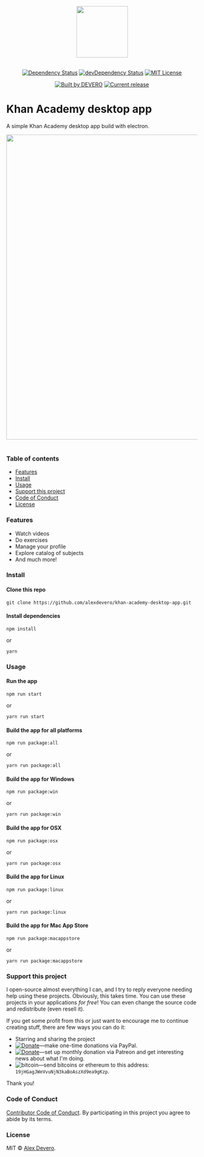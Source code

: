<p align="center">
  <img src="https://cdn.rawgit.com/alexdevero/khan-academy-desktop-app/master/assets/khan-academy-logo-new.png" width="135" align="center">
  <br>
  <br>
</p>

<p align="center">
  <a href="https://david-dm.org/alexdevero/khan-academy-desktop-app"><img alt="Dependency Status" src="https://david-dm.org/alexdevero/khan-academy-desktop-app.svg?style=flat"></a>
  <a href="https://david-dm.org/alexdevero/khan-academy-desktop-app?type=dev"><img alt="devDependency Status" src="https://david-dm.org/alexdevero/khan-academy-desktop-app/dev-status.svg?style=flat"></a>
  <a href="http://opensource.org/licenses/MIT"><img alt="MIT License" src="https://img.shields.io/npm/l/express.svg"></a>
</p>

<p align="center">
  <a href="https://alexdevero.com"><img alt="Built by DEVERO" src="https://img.shields.io/badge/built%20by-DEVERO-brightgreen.svg?colorB=d30320"></a>
  <a href="https://github.com/alexdevero/khan-academy-desktop-app/releases"><img alt="Current release" src="https://img.shields.io/github/release/alexdevero/khan-academy-desktop-app.svg"></a>
</p>

# Khan Academy desktop app

A simple Khan Academy desktop app build with electron.

<p align="center">
  <img src="https://cdn.rawgit.com/alexdevero/khan-academy-desktop-app/master/docs/khan-academy-desktop-app-screen.png" width="800">
  <br>
  <br>
</p>

### Table of contents

* [Features](#features)
* [Install](#install)
* [Usage](#usage)
* [Support this project](#support-this-project)
* [Code of Conduct](#code-of-conduct)
* [License](#license)

### Features

- Watch videos
- Do exercises
- Manage your profile
- Explore catalog of subjects
- And much more!

### Install

#### Clone this repo

```
git clone https://github.com/alexdevero/khan-academy-desktop-app.git
```

#### Install dependencies

```
npm install
```
or
```
yarn
```

### Usage

#### Run the app

```
npm run start
```
or
```
yarn run start
```

#### Build the app for all platforms

```
npm run package:all
```
or
```
yarn run package:all
```

#### Build the app for Windows

```
npm run package:win
```
or
```
yarn run package:win
```

#### Build the app for OSX

```
npm run package:osx
```
or
```
yarn run package:osx
```

#### Build the app for Linux

```
npm run package:linux
```
or
```
yarn run package:linux
```

#### Build the app for Mac App Store

```
npm run package:macappstore
```
or
```
yarn run package:macappstore
```

### Support this project

I open-source almost everything I can, and I try to reply everyone needing help using these projects. Obviously,
this takes time. You can use these projects in your applications *for free*! You can even change the source code and redistribute (even resell it).

If you get some profit from this or just want to encourage me to continue creating stuff, there are few ways you can do it:

 - Starring and sharing the project
 - [![Donate](https://img.shields.io/badge/Donate-Paypal-brightgreen.svg?colorB=259cd2)](https://www.paypal.com/cgi-bin/webscr?cmd=_s-xclick&hosted_button_id=YKLGUUB34ASEL)—make one-time donations via PayPal.
 - [![Donate](https://img.shields.io/badge/Donate-Patreon-brightgreen.svg?colorB=f86213)](https://www.patreon.com/alexdevero)—set up monthly donation via Patreon and get interesting news about what I'm doing.
 - <img alt="bitcoin" src="https://img.shields.io/badge/Donate-Bitcoin-brightgreen.svg?colorB=fab915">—send bitcoins or ethereum to this address: `19jHGagJWeVvuNjN3kaBoAszXd9ea9gKzp`.

Thank you!

### Code of Conduct

[Contributor Code of Conduct](code-of-conduct.md). By participating in this project you agree to abide by its terms.

### License

MIT © [Alex Devero](https://alexdevero.com).
